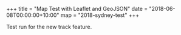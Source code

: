 +++
title = "Map Test with Leaflet and GeoJSON"
date = "2018-06-08T00:00:00+10:00"
map = "2018-sydney-test"
+++

Test run for the new track feature.
